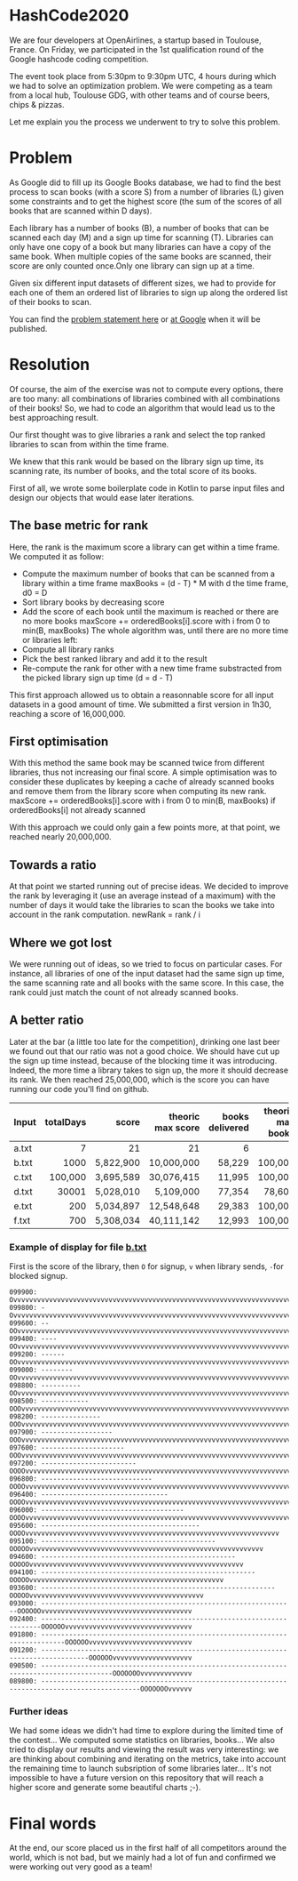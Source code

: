 # HashCode2020

We are four developers at OpenAirlines, a startup based in Toulouse, France. On Friday, we participated in the 1st qualification round of the Google hashcode coding competition.

The event took place from 5:30pm to 9:30pm UTC, 4 hours during which we had to solve an optimization problem. We were competing as a team from a local hub, Toulouse GDG, with other teams and of course beers, chips & pizzas.

Let me explain you the process we underwent to try to solve this problem.

# Problem

As Google did to fill up its Google Books database, we had to find the best process to scan books (with a score S) from a number of libraries (L) given some constraints and to get the highest score (the sum of the scores of all books that are scanned within D days).

Each library has a number of books (B), a number of books that can be scanned each day (M) and a sign up time for scanning (T).
Libraries can only have one copy of a book but many libraries can have a copy of the same book. When multiple copies of the same books are scanned, their score are only counted once.Only one library can sign up at a time.

Given six different input datasets of different sizes, we had to provide for each one of them an ordered list of libraries to sign up along the ordered list of their books to scan.

You can find the [problem statement here](statement/hashcode_2020_online_qualification_round.pdf) or [at Google](https://codingcompetitions.withgoogle.com/hashcode/archive) when it will be published.

# Resolution

Of course, the aim of the exercise was not to compute every options, there are too many: all combinations of libraries combined with all combinations of their books! So, we had to code an algorithm that would lead us to the best approaching result.

Our first thought was to give libraries a rank and select the top ranked libraries to scan from within the time frame.

We knew that this rank would be based on the library sign up time, its scanning rate, its number of books, and the total score of its books.

First of all, we wrote some boilerplate code in Kotlin to parse input files and design our objects that would ease later iterations.

## The base metric for rank

Here, the rank is the maximum score a library can get within a time frame.
We computed it as follow:
* Compute the maximum number of books that can be scanned from a library within a time frame
maxBooks = (d - T) * M with d the time frame, d0 = D
* Sort library books by decreasing score
* Add the score of each book until the maximum is reached or there are no more books
maxScore += orderedBooks[i].score with i from 0 to min(B, maxBooks)
The whole algorithm was, until there are no more time or libraries left:
* Compute all library ranks
* Pick the best ranked library and add it to the result
* Re-compute the rank for other with a new time frame substracted from the picked library sign up time (d = d - T)

This first approach allowed us to obtain a reasonnable score for all input datasets in a good amount of time. We submitted a first version in 1h30, reaching a score of 16,000,000.

## First optimisation

With this method the same book may be scanned twice from different libraries, thus not increasing our final score. A simple optimisation was to consider these duplicates by keeping a cache of already scanned books and remove them from the library score when computing its new rank.
maxScore += orderedBooks[i].score with i from 0 to min(B, maxBooks) if orderedBooks[i] not already scanned

With this approach we could only gain a few points more, at that point, we reached nearly 20,000,000.

## Towards a ratio

At that point we started running out of precise ideas. We decided to improve the rank by leveraging it (use an average instead of a maximum) with the number of days it would take the libraries to scan the books we take into account in the rank computation.
newRank = rank / i

## Where we got lost

We were running out of ideas, so we tried to focus on particular cases. For instance, all libraries of one of the input dataset had the same sign up time, the same scanning rate and all books with the same score. In this case, the rank could just match the count of not already scanned books.

## A better ratio

Later at the bar (a little too late for the competition), drinking one last beer we found out that our ratio was not a good choice. We should have cut up the sign up time instead, because of the blocking time it was introducing. Indeed, the more time a library takes to sign up, the more it should decrease its rank. We then reached 25,000,000, which is the score you can have running our code you'll find on github.

|Input|totalDays|score  |theoric max score|books delivered|theoric max books|libs delivered|theoric max libs|
|:----|--------:|------:|----------------:|--------------:|----------------:|-------------:|---------------:|
|a.txt|7       	|     21|               21|    6          |                6|             2|               2|
|b.txt|1000  	  |5,822,900|         10,000,000|58,229     |          100,000|            90|             100|
|c.txt|100,000 	|3,695,589|         30,076,415|11,995     |          100,000|           812|          10,000|
|d.txt|30001   	|5,028,010|          5,109,000|77,354     |           78,600|        15,000|          30,000|
|e.txt|200     	|5,034,897|         12,548,648|29,383     |          100,000|           155|            1000|
|f.txt|700      |5,308,034|         40,111,142|12,993     |          100,000|            17|            1000|

### Example of display for file [b.txt](inputs/b.txt)

First is the score of the library, then `O` for signup, `v` when library sends, `-`for blocked signup. 
```
099900: Ovvvvvvvvvvvvvvvvvvvvvvvvvvvvvvvvvvvvvvvvvvvvvvvvvvvvvvvvvvvvvvvvvvvvvvvvvvvvvvvvvvvvvvvvvvvvvvvvvvvvvvvvvvv
099800: -Ovvvvvvvvvvvvvvvvvvvvvvvvvvvvvvvvvvvvvvvvvvvvvvvvvvvvvvvvvvvvvvvvvvvvvvvvvvvvvvvvvvvvvvvvvvvvvvvvvvvvvvvvvv
099600: --OOvvvvvvvvvvvvvvvvvvvvvvvvvvvvvvvvvvvvvvvvvvvvvvvvvvvvvvvvvvvvvvvvvvvvvvvvvvvvvvvvvvvvvvvvvvvvvvvvvvvvvvvv
099400: ----OOvvvvvvvvvvvvvvvvvvvvvvvvvvvvvvvvvvvvvvvvvvvvvvvvvvvvvvvvvvvvvvvvvvvvvvvvvvvvvvvvvvvvvvvvvvvvvvvvvvvvvv
099200: ------OOvvvvvvvvvvvvvvvvvvvvvvvvvvvvvvvvvvvvvvvvvvvvvvvvvvvvvvvvvvvvvvvvvvvvvvvvvvvvvvvvvvvvvvvvvvvvvvvvvvvv
099000: --------OOvvvvvvvvvvvvvvvvvvvvvvvvvvvvvvvvvvvvvvvvvvvvvvvvvvvvvvvvvvvvvvvvvvvvvvvvvvvvvvvvvvvvvvvvvvvvvvvvvv
098800: ----------OOvvvvvvvvvvvvvvvvvvvvvvvvvvvvvvvvvvvvvvvvvvvvvvvvvvvvvvvvvvvvvvvvvvvvvvvvvvvvvvvvvvvvvvvvvvvvvvvv
098500: ------------OOOvvvvvvvvvvvvvvvvvvvvvvvvvvvvvvvvvvvvvvvvvvvvvvvvvvvvvvvvvvvvvvvvvvvvvvvvvvvvvvvvvvvvvvvvvvvvv
098200: ---------------OOOvvvvvvvvvvvvvvvvvvvvvvvvvvvvvvvvvvvvvvvvvvvvvvvvvvvvvvvvvvvvvvvvvvvvvvvvvvvvvvvvvvvvvvvvvv
097900: ------------------OOOvvvvvvvvvvvvvvvvvvvvvvvvvvvvvvvvvvvvvvvvvvvvvvvvvvvvvvvvvvvvvvvvvvvvvvvvvvvvvvvvvvvvvvv
097600: ---------------------OOOvvvvvvvvvvvvvvvvvvvvvvvvvvvvvvvvvvvvvvvvvvvvvvvvvvvvvvvvvvvvvvvvvvvvvvvvvvvvvvvvvvvv
097200: ------------------------OOOOvvvvvvvvvvvvvvvvvvvvvvvvvvvvvvvvvvvvvvvvvvvvvvvvvvvvvvvvvvvvvvvvvvvvvvvvvvvvvvvv
096800: ----------------------------OOOOvvvvvvvvvvvvvvvvvvvvvvvvvvvvvvvvvvvvvvvvvvvvvvvvvvvvvvvvvvvvvvvvvvvvvvvvvvvv
096400: --------------------------------OOOOvvvvvvvvvvvvvvvvvvvvvvvvvvvvvvvvvvvvvvvvvvvvvvvvvvvvvvvvvvvvvvvvvvvvvvvv
096000: ------------------------------------OOOOvvvvvvvvvvvvvvvvvvvvvvvvvvvvvvvvvvvvvvvvvvvvvvvvvvvvvvvvvvvvvvvvvvvv
095600: ----------------------------------------OOOOvvvvvvvvvvvvvvvvvvvvvvvvvvvvvvvvvvvvvvvvvvvvvvvvvvvvvvvvvvvvvvvv
095100: --------------------------------------------OOOOOvvvvvvvvvvvvvvvvvvvvvvvvvvvvvvvvvvvvvvvvvvvvvvvvvvvvvvvvvvv
094600: -------------------------------------------------OOOOOvvvvvvvvvvvvvvvvvvvvvvvvvvvvvvvvvvvvvvvvvvvvvvvvvvvvvv
094100: ------------------------------------------------------OOOOOvvvvvvvvvvvvvvvvvvvvvvvvvvvvvvvvvvvvvvvvvvvvvvvvv
093600: -----------------------------------------------------------OOOOOvvvvvvvvvvvvvvvvvvvvvvvvvvvvvvvvvvvvvvvvvvvv
093000: ----------------------------------------------------------------OOOOOOvvvvvvvvvvvvvvvvvvvvvvvvvvvvvvvvvvvvvv
092400: ----------------------------------------------------------------------OOOOOOvvvvvvvvvvvvvvvvvvvvvvvvvvvvvvvv
091800: ----------------------------------------------------------------------------OOOOOOvvvvvvvvvvvvvvvvvvvvvvvvvv
091200: ----------------------------------------------------------------------------------OOOOOOvvvvvvvvvvvvvvvvvvvv
090500: ----------------------------------------------------------------------------------------OOOOOOOvvvvvvvvvvvvv
089800: -----------------------------------------------------------------------------------------------OOOOOOOvvvvvv
```

### Further ideas

We had some ideas we didn't had time to explore during the limited time of the contest... We computed some statistics on libraries, books... We also tried to display our results and viewing the result was very interesting: we are thinking about combining and iterating on the metrics, take into account the remaining time to launch subsription of some libraries later...
It's not impossible to have a future version on this repository that will reach a higher score and generate some beautiful charts ;-).

# Final words

At the end, our score placed us in the first half of all competitors around the world, which is not bad, but we mainly had a lot of fun and confirmed we were working out very good as a team!

